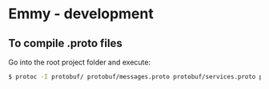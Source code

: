 # Emmy - development

## To compile .proto files

Go into the root project folder and execute:

```bash
$ protoc -I protobuf/ protobuf/messages.proto protobuf/services.proto protobuf/enums.proto --go_out=plugins=grpc:protobuf
```
